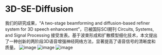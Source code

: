 # 3D-SE-Diffusion
我们的研究成果，“A two-stage beamforming and diffusion-based refiner system for 3D speech enhancement”，已被国际SCI期刊 Circuits, Systems, and Signal Processing 接受发表。基于波束形成和扩散模型细化技术，本文提出了一种创新的两阶段3D语音增强神经网络方法，显著提高了语音信号的清晰度和质量。
![image](https://github.com/flchenwhu/3D-SE-Diffusion/assets/37844249/632b63a9-ed25-4049-86b5-70ef0d58f578)
![image](https://github.com/flchenwhu/3D-SE-Diffusion/assets/37844249/e2c5592a-b257-42c8-8c7e-9755b04c7b01)
![image](https://github.com/flchenwhu/3D-SE-Diffusion/assets/37844249/c51ea339-9543-49f0-9699-0e33c00d159b)

